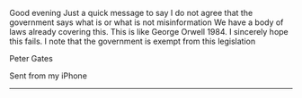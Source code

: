 Good evening
Just a quick message to say I do not agree that the government says what is or what is not misinformation We have a
body of laws already covering this. This is like George Orwell 1984.
I sincerely hope this fails. I note that the government is exempt from this legislation

Peter Gates

Sent from my iPhone


-----

